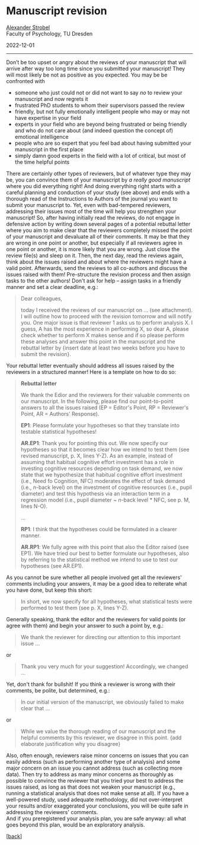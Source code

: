 # Manuscript revision

[Alexander Strobel](alexander.strobel@tu-dresden.de)<br>
Faculty of Psychology, TU Dresden

2022-12-01

---

Don’t be too upset or angry about the reviews of your manuscript that will arrive after way too long time since you submitted your manuscript! 
They will most likely be not as positive as you expected.
You may be be confronted with 

- someone who just could not or did not want to say *no* to review your manuscript and now regrets it
- frustrated PhD students to whom their supervisors passed the review
- friendly, but not fully emotionally intelligent people who may or may not have expertise in your field
- experts in your field who are beyond being frustrated or being friendly and who do not care about (and indeed question the concept of) emotional intelligence
- people who are so expert that you feel bad about having submitted your manuscript in the first place
- simply damn good experts in the field with a lot of critical, but most of the time helpful points   
 
There are certainly other types of reviewers, but of whatever type they may be, you can convince them of your manuscript by *a really good manuscript* where you did everything right! 
And doing everything right starts with a careful planning and conduction of your study (see above) and ends with a thorough read of the Instructions to Authors of the journal you want to submit your manuscript to.
Yet, even with bad-tempered reviewers, addressing their issues most of the time will help you strengthen your manuscript!
So, after having initially read the reviews, do not engage in defensive action by writing down several pages of a potential rebuttal letter where you aim to make clear that the reviewers completely missed the point of your manuscript and devaluate all of their comments. 
It may be that they are wrong in one point or another, but especially if all reviewers agree in one point or another, it is more likely that you are wrong.
Just close the review file(s) and sleep on it.
Then, the next day, read the reviews again, think about the issues raised and about where the reviewers might have a valid point.
Afterwards, send the reviews to all co-authors and discuss the issues raised with them!
Pre-structure the revision process and then assign tasks to the other authors! Don't ask for help – assign tasks in a friendly manner and set a clear deadline, e.g.:

> Dear colleagues,
> 
> today I received the reviews of our manuscript on ... (see attachment). I will outline how to proceed with the revision tomorrow and will notify you. One major issue is that reviewer 1 asks us to perform analysis X. I guess, A has the most experience in performing X, so dear A, please check whether to perform X makes sense and if so please perform these analyses and answer this point in the manuscript and the rebuttal letter by {insert date at least two weeks before you have to submit the revision}.   

Your rebuttal letter eventually should address all issues raised by the reviewers in a structured manner! Here is a template on how to do so:

> **Rebuttal letter**
> 
> We thank the Edior and the reviewers for their valuable comments on our manuscript. In the following, please find our point-to-point answers to all the issues raised (EP = Editor's Point, RP = Reviewer's Point, AR = Authors' Response).
> 
> **EP1**: Please formulate your hypotheses so that they translate into testable statistical hypotheses!
> 
> **AR.EP1**: Thank you for pointing this out. We now specify our hypotheses so that it becomes clear how we intend to test them (see revised manuscript, p. X, lines Y-Z). As an example, instead of assuming that habitual cognitive effort investment has a role in investing cognitive resources depending on task demand, we now state that we hypothesize that habitual cognitive effort investment (i.e., Need fo Cognition, NFC) moderates the effect of task demand (i.e., *n*-back level) on the investment of cognitive resources (i.e., pupil diameter) and test this hypothesis via an interaction term in a regression model (i.e., pupil diameter ~ *n*-back level * NFC, see p. M, lines N-O).
>
> ...
>
> **RP1**: I think that the hypotheses could be formulated in a clearer manner.
>
> **AR.RP1**: We fully agree with this point that also the Editor raised (see EP1). We have tried our best to better formulate our hypotheses, also by referring to the statistical method we intend to use to test our hypotheses (see AR.EP1). 

As you cannot be sure whether all people involved get all the reviewers' comments including your answers, it may be a good idea to reiterate what you have done, but keep this short:

> In short, we now specify for all hypotheses, what statistical tests were performed to test them (see p. X, lines Y-Z).

Generally speaking, thank the editor and the reviewers for valid points (or agree with them) and begin your answer to such a point by, e.g.: 

> We thank the reviewer for directing our attention to this important issue ...

or

> Thank you very much for your suggestion! Accordingly, we changed ...

Yet, don't thank for bullshit! If you think a reviewer is wrong with their comments, be polite, but determined, e.g.:

> In our initial version of the manuscript, we obviously failed to make clear that ...

or 

> While we value the thorough reading of our manuscript and the helpful comments by this reviewer, we disagree in this point. {add elaborate justification why you disagree}    

Also, often enough, reviewers raise minor concerns on issues that you can easily address (such as performing another type of analysis) and some major concern on an issue you cannot address (such as collecting more data). 
Then try to address as many minor concerns as thoroughly as possible to convince the reviewer that you tried your best to address the issues raised, as long as that does not weaken your manuscript (e.g., running a statistical analysis that does not make sense at all). 
If you have a well-powered study, used adequate methodology, did not over-interpret your results and/or exaggerated your conclusions, you will be quite safe in addressing the reviewers' comments.  
And if you preregistered your analysis plan, you are safe anyway: all what goes beyond this plan, would be an exploratory analysis.

[[back](00_How_to_organize_a_research_project.md#organization-of-this-manual)]
